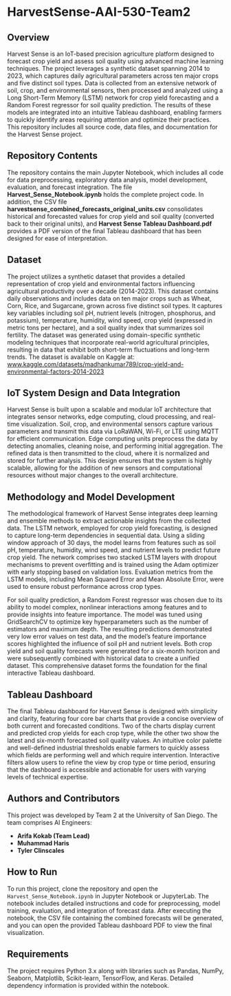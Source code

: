 # HarvestSense-AAI-530-Team2

## Overview

Harvest Sense is an IoT-based precision agriculture platform designed to forecast crop yield and assess soil quality using advanced machine learning techniques. The project leverages a synthetic dataset spanning 2014 to 2023, which captures daily agricultural parameters across ten major crops and five distinct soil types. Data is collected from an extensive network of soil, crop, and environmental sensors, then processed and analyzed using a Long Short-Term Memory (LSTM) network for crop yield forecasting and a Random Forest regressor for soil quality prediction. The results of these models are integrated into an intuitive Tableau dashboard, enabling farmers to quickly identify areas requiring attention and optimize their practices. This repository includes all source code, data files, and documentation for the Harvest Sense project.

## Repository Contents

The repository contains the main Jupyter Notebook, which includes all code for data preprocessing, exploratory data analysis, model development, evaluation, and forecast integration. The file **Harvest_Sense_Notebook.ipynb** holds the complete project code. In addition, the CSV file **harvestsense_combined_forecasts_original_units.csv** consolidates historical and forecasted values for crop yield and soil quality (converted back to their original units), and **Harvest Sense Tableau Dashboard.pdf** provides a PDF version of the final Tableau dashboard that has been designed for ease of interpretation.

## Dataset

The project utilizes a synthetic dataset that provides a detailed representation of crop yield and environmental factors influencing agricultural productivity over a decade (2014-2023). This dataset contains daily observations and includes data on ten major crops such as Wheat, Corn, Rice, and Sugarcane, grown across five distinct soil types. It captures key variables including soil pH, nutrient levels (nitrogen, phosphorus, and potassium), temperature, humidity, wind speed, crop yield (expressed in metric tons per hectare), and a soil quality index that summarizes soil fertility. The dataset was generated using domain-specific synthetic modeling techniques that incorporate real-world agricultural principles, resulting in data that exhibit both short-term fluctuations and long-term trends. The dataset is available on Kaggle at:  
www.kaggle.com/datasets/madhankumar789/crop-yield-and-environmental-factors-2014-2023

## IoT System Design and Data Integration

Harvest Sense is built upon a scalable and modular IoT architecture that integrates sensor networks, edge computing, cloud processing, and real-time visualization. Soil, crop, and environmental sensors capture various parameters and transmit this data via LoRaWAN, Wi-Fi, or LTE using MQTT for efficient communication. Edge computing units preprocess the data by detecting anomalies, cleaning noise, and performing initial aggregation. The refined data is then transmitted to the cloud, where it is normalized and stored for further analysis. This design ensures that the system is highly scalable, allowing for the addition of new sensors and computational resources without major changes to the overall architecture.

## Methodology and Model Development

The methodological framework of Harvest Sense integrates deep learning and ensemble methods to extract actionable insights from the collected data. The LSTM network, employed for crop yield forecasting, is designed to capture long-term dependencies in sequential data. Using a sliding window approach of 30 days, the model learns from features such as soil pH, temperature, humidity, wind speed, and nutrient levels to predict future crop yield. The network comprises two stacked LSTM layers with dropout mechanisms to prevent overfitting and is trained using the Adam optimizer with early stopping based on validation loss. Evaluation metrics from the LSTM models, including Mean Squared Error and Mean Absolute Error, were used to ensure robust performance across crop types.

For soil quality prediction, a Random Forest regressor was chosen due to its ability to model complex, nonlinear interactions among features and to provide insights into feature importance. The model was tuned using GridSearchCV to optimize key hyperparameters such as the number of estimators and maximum depth. The resulting predictions demonstrated very low error values on test data, and the model’s feature importance scores highlighted the influence of soil pH and nutrient levels. Both crop yield and soil quality forecasts were generated for a six-month horizon and were subsequently combined with historical data to create a unified dataset. This comprehensive dataset forms the foundation for the final interactive Tableau dashboard.

## Tableau Dashboard

The final Tableau dashboard for Harvest Sense is designed with simplicity and clarity, featuring four core bar charts that provide a concise overview of both current and forecasted conditions. Two of the charts display current and predicted crop yields for each crop type, while the other two show the latest and six-month forecasted soil quality values. An intuitive color palette and well-defined industrial thresholds enable farmers to quickly assess which fields are performing well and which require intervention. Interactive filters allow users to refine the view by crop type or time period, ensuring that the dashboard is accessible and actionable for users with varying levels of technical expertise.

## Authors and Contributors

This project was developed by Team 2 at the University of San Diego. The team comprises AI Engineers:
- **Arifa Kokab (Team Lead)**
- **Muhammad Haris**
- **Tyler Clinscales**

## How to Run

To run this project, clone the repository and open the `Harvest_Sense_Notebook.ipynb` in Jupyter Notebook or JupyterLab. The notebook includes detailed instructions and code for preprocessing, model training, evaluation, and integration of forecast data. After executing the notebook, the CSV file containing the combined forecasts will be generated, and you can open the provided Tableau dashboard PDF to view the final visualization.

## Requirements

The project requires Python 3.x along with libraries such as Pandas, NumPy, Seaborn, Matplotlib, Scikit-learn, TensorFlow, and Keras. Detailed dependency information is provided within the notebook.
